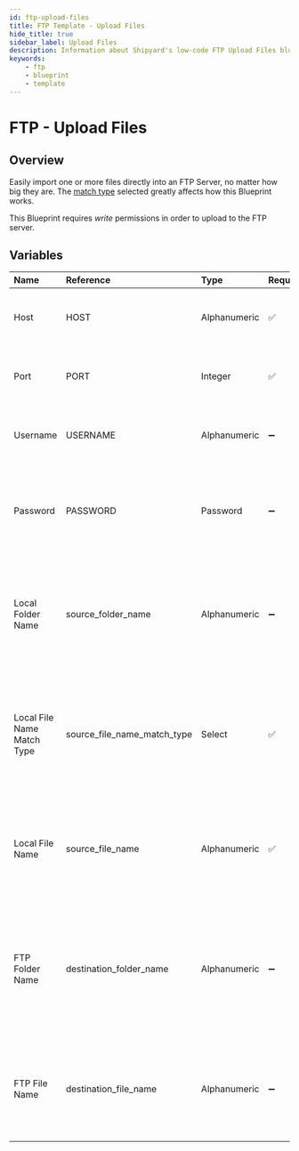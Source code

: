 ```yaml
---
id: ftp-upload-files
title: FTP Template - Upload Files
hide_title: true
sidebar_label: Upload Files
description: Information about Shipyard's low-code FTP Upload Files blueprint. Easily import one or more files directly into an FTP Server, no matter how big they are.
keywords:
    - ftp
    - blueprint
    - template
---
```


# FTP - Upload Files

## Overview

Easily import one or more files directly into an FTP Server, no matter how big they are. The [match type](../../reference/blueprint-library/match-type.md) selected greatly affects how this Blueprint works.

This Blueprint requires _write_ permissions in order to upload to the FTP server. 



## Variables

| Name | Reference | Type | Required | Default | Options | Description |
|:---|:---|:---|:---|:---|:---|:---|
| Host | HOST | Alphanumeric | :white_check_mark: | - | - | Domain or IP address of the FTP server to connect to.  |
| Port | PORT | Integer | :white_check_mark: | 21 | - | Number for the port to connect to. `21` is used by default. |
| Username | USERNAME | Alphanumeric | :heavy_minus_sign: | - | - | Value of the configured username in the FTP server. |
| Password | PASSWORD | Password | :heavy_minus_sign: | - | - | Value of the configured password associated to the username on the FTP server. |
| Local Folder Name | source_folder_name | Alphanumeric | :heavy_minus_sign: | - | - | Name of the local folder on Shipyard to upload the target file from. If left blank, will look in the home directory. |
| Local File Name Match Type | source_file_name_match_type | Select | :white_check_mark: | exact_match | `Exact Match`, `Regex Match` | Determines if the text in &#34;Local File Name&#34; will look for one file with exact match, or multiple files using regex. |
| Local File Name | source_file_name | Alphanumeric | :white_check_mark: | - | - | Name of the target file on Shipyard. Can be regex if &#34;Match Type&#34; is set accordingly. |
| FTP Folder Name | destination_folder_name | Alphanumeric | :heavy_minus_sign: | - | - | Folder where the file(s) should be uploaded. Leaving blank will place the file in the root directory of the FTP. |
| FTP File Name | destination_file_name | Alphanumeric | :heavy_minus_sign: | - | - | What to name the file(s) being uploaded. If left blank, defaults to the original file name(s). |


